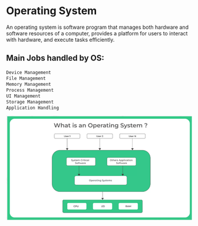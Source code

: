 # Operating System 
An operating system is software program that manages both hardware and software resources of a computer, provides a platform for users to interact with hardware, and execute tasks efficiently.

## Main Jobs handled by OS:
    Device Management
    File Management
    Memory Management
    Process Management
    UI Management
    Storage Management
    Application Handling
![alt text](image.png)